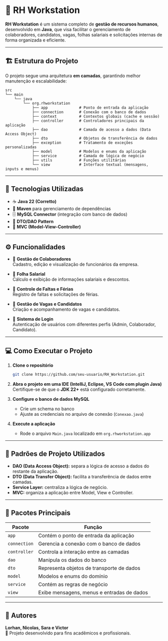 # 🧠 RH Workstation

**RH Workstation** é um sistema completo de **gestão de recursos humanos**, desenvolvido em **Java**, que visa facilitar o gerenciamento de colaboradores, candidatos, vagas, folhas salariais e solicitações internas de forma organizada e eficiente.

---

## 🏗️ Estrutura do Projeto

O projeto segue uma arquitetura **em camadas**, garantindo melhor manutenção e escalabilidade:

```
src
└── main
    └── java
        └── org.rhworkstation
            ├── app              # Ponto de entrada da aplicação
            ├── connection       # Conexão com o banco de dados
            ├── context          # Contextos globais (cache e sessão)
            ├── controller       # Controladores principais da aplicação
            ├── dao              # Camada de acesso a dados (Data Access Object)
            ├── dto              # Objetos de transferência de dados
            ├── exception        # Tratamento de exceções personalizadas
            ├── model            # Modelos e enums da aplicação
            ├── service          # Camada de lógica de negócio
            ├── utils            # Funções utilitárias
            └── view             # Interface textual (mensagens, inputs e menus)
```

---

## 🚀 Tecnologias Utilizadas

- ☕ **Java 22 (Corretto)**
- 🧱 **Maven** para gerenciamento de dependências
- 🗄️ **MySQL Connector** (integração com banco de dados)
- 💾 **DTO/DAO Pattern**
- 🧩 **MVC (Model-View-Controller)**

---

## ⚙️ Funcionalidades

- 👔 **Gestão de Colaboradores**  
  Cadastro, edição e visualização de funcionários da empresa.

- 🧾 **Folha Salarial**  
  Cálculo e exibição de informações salariais e descontos.

- 📝 **Controle de Faltas e Férias**  
  Registro de faltas e solicitações de férias.

- 💼 **Gestão de Vagas e Candidatos**  
  Criação e acompanhamento de vagas e candidatos.

- 🔐 **Sistema de Login**  
  Autenticação de usuários com diferentes perfis (Admin, Colaborador, Candidato).

---

## 💻 Como Executar o Projeto

1. **Clone o repositório**
   ```bash
   git clone https://github.com/seu-usuario/RH_Workstation.git
   ```

2. **Abra o projeto em uma IDE (IntelliJ, Eclipse, VS Code com plugin Java)**  
   Certifique-se de que o **JDK 22+** está configurado corretamente.

3. **Configure o banco de dados MySQL**  
   - Crie um schema no banco  
   - Ajuste as credenciais no arquivo de conexão (`Conexao.java`)

4. **Execute a aplicação**  
   - Rode o arquivo `Main.java` localizado em `org.rhworkstation.app`

---

## 🧩 Padrões de Projeto Utilizados

- **DAO (Data Access Object):** separa a lógica de acesso a dados do restante da aplicação.  
- **DTO (Data Transfer Object):** facilita a transferência de dados entre camadas.  
- **Service Layer:** centraliza a lógica de negócio.  
- **MVC:** organiza a aplicação entre Model, View e Controller.

---

## 📂 Pacotes Principais

| Pacote | Função |
|--------|--------|
| `app` | Contém o ponto de entrada da aplicação |
| `connection` | Gerencia a conexão com o banco de dados |
| `controller` | Controla a interação entre as camadas |
| `dao` | Manipula os dados do banco |
| `dto` | Representa objetos de transporte de dados |
| `model` | Modelos e enums do domínio |
| `service` | Contém as regras de negócio |
| `view` | Exibe mensagens, menus e entradas de dados |

---

## 🧠 Autores

**Lorhan, Nicolas, Sara e Victor**  
📅 Projeto desenvolvido para fins acadêmicos e profissionais.


